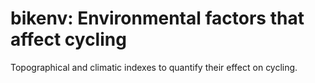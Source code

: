 # bikenv: Environmental factors that affect cycling

Topographical and climatic indexes to quantify their effect on cycling.